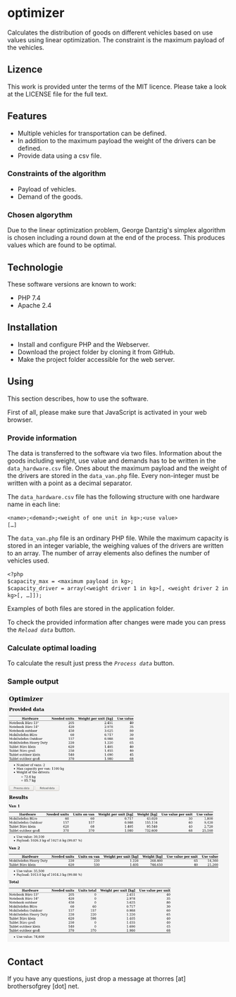 # optimizer
Calculates the distribution of goods on different vehicles based on use values using linear optimization. The constraint is the maximum payload of the vehicles.

## Lizence
This work is provided unter the terms of the MIT licence. Please take a look at the LICENSE file for the full text.

## Features
* Multiple vehicles for transportation can be defined.
* In addition to the maximum payload the weight of the drivers can be defined.
* Provide data using a csv file.
### Constraints of the algorithm
 * Payload of vehicles.
 * Demand of the goods.
### Chosen algorythm
Due to the linear optimization problem, George Dantzig's simplex algorithm is chosen including a round down at the end of the process. This produces values which are found to be optimal.

## Technologie
These software versions are known to work:
* PHP 7.4
* Apache 2.4

## Installation
* Install and configure PHP and the Webserver.
* Download the project folder by cloning it from GitHub.
* Make the project folder accessible for the web server.

## Using 
This section describes, how to use the software.

First of all, please make sure that JavaScript is activated in your web browser.
### Provide information

The data is transferred to the software via two files. Information about the goods including weight, use value and demands has to be written in the `data_hardware.csv` file. Ones about the maximum payload and the weight of the drivers are stored in the `data_van.php` file. Every non-integer must be written with a point as a decimal separator.

The `data_hardware.csv` file has the following structure with one hardware name in each line:
```
<name>;<demand>;<weight of one unit in kg>;<use value>
[…]
```
The `data_van.php` file is an ordinary PHP file. While the maximum capacity is stored in an integer variable, the weighing values of the drivers are written to an array. The number of array elements also defines the number of vehicles used.

```
<?php
$capacity_max = <maximum payload in kg>;
$capacity_driver = array(<weight driver 1 in kg>[, <weight driver 2 in kg>[, …]]);
```
Examples of both files are stored in the application folder.

To check the provided information after changes were made you can press the *`Reload data`* button.

### Calculate optimal loading
To calculate the result just press the *`Process data`* button.
### Sample output
![Sample output of the application](sample_output.png)

## Contact
If you have any questions, just drop a message at thorres [at] brothersofgrey [dot] net.

